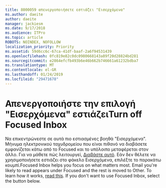 ```yaml
---
title: 8000059 απενεργοποιήσετε εστιάζει "Εισερχόμενα"
ms.author: daeite
author: daeite
manager: jackiesm
ms.date: 9/17/2018
ms.audience: ITPro
ms.topic: article
ROBOTS: NOINDEX, NOFOLLOW
localization_priority: Priority
ms.assetid: 59d6cc6c-67ca-41df-baaf-2a6f94531439
ms.openlocfilehash: 0fc819e82c0dc0980668143a89f20d28824bd281
ms.sourcegitcommit: e2864efcfb493b6e46b662b746661a61232bdba7
ms.translationtype: MT
ms.contentlocale: el-GR
ms.lasthandoff: 01/24/2019
ms.locfileid: "29471678"
---
```

# <a name="turn-off-focused-inbox"></a><span data-ttu-id="73bc7-102">Απενεργοποιήστε την επιλογή "Εισερχόμενα" εστιάζει</span><span class="sxs-lookup"><span data-stu-id="73bc7-102">Turn off Focused Inbox</span></span>

<span data-ttu-id="73bc7-p101">Να επικεντρώνεστε σε αυτά πιο εστιασμένες βοηθά "Εισερχόμενα". Μήνυμα ηλεκτρονικού ταχυδρομείου που είναι πιθανό να διαβάσετε εμφανίζεται κάτω από το Focused και το υπόλοιπο μεταφέρεται στον άλλο. Για να μάθετε πώς λειτουργεί, [Διαβάστε αυτό](https://support.office.com/article/f445ad7f-02f4-4294-a82e-71d8964e3978#bkmk_consumer). Εάν δεν θέλετε να χρησιμοποιήσετε εστιάζει στο φάκελο Εισερχόμενα, επιλέξτε το παρακάτω κουμπί.</span><span class="sxs-lookup"><span data-stu-id="73bc7-p101">Focused Inbox helps you focus on what matters most. Email you're likely to read appears under Focused and the rest is moved to Other. To learn how it works, [read this](https://support.office.com/article/f445ad7f-02f4-4294-a82e-71d8964e3978#bkmk_consumer). If you don't want to use Focused Inbox, select the button below.</span></span>
  

